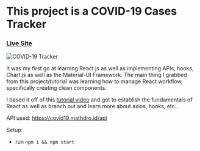 
# This project is a COVID-19 Cases Tracker

### [Live Site](https://covid19statswebsite.netlify.com)

![COVID-19 Tracker](https://i.ibb.co/X87BqVY/Screenshot-2020-04-13-at-10-14-58.png)

It was my first go at learning React.js as well as implementing APIs, hooks, Chart.js as well as the Material-UI Framework.
The main thing I grabbed from this project/tutorial was learning how to manage React workflow, specifically creating clean components.

I based it off of this [tutorial video](https://www.youtube.com/watch?v=khJlrj3Y6Ls) and got to establish the fundamentals of React as well as branch out and learn more about axios, hooks, etc.. 

API used: https://covid19.mathdro.id/api

Setup:
- run ```npm i && npm start```
